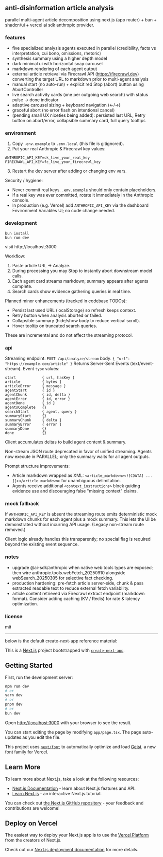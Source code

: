 ## anti-disinformation article analysis

parallel multi-agent article decomposition using next.js (app router) + bun + shadcn/ui + vercel ai sdk anthropic provider.

### features
- five specialized analysis agents executed in parallel (credibility, facts vs interpretation, cui bono, omissions, rhetoric)
- synthesis summary using a higher depth model
- dark minimal ui with horizontal snap carousel
- markdown rendering of each agent output
- external article retrieval via Firecrawl API (https://firecrawl.dev) converting the target URL to markdown prior to multi-agent analysis
 - manual start (no auto-run) + explicit red Stop (abort) button using AbortController
 - live search activity cards (one per outgoing web search) with status pulse → done indicator
 - adaptive carousel sizing + keyboard navigation (←/→)
 - graceful abort (no error flash on intentional cancel)
 - (pending small UX niceties being added): persisted last URL, Retry button on abort/error, collapsible summary card, full query tooltips

### environment
1. Copy `.env.example` to `.env.local` (this file is gitignored).
2. Put your real Anthropic & Firecrawl key values:

```
ANTHROPIC_API_KEY=sk_live_your_real_key
FIRECRAWL_API_KEY=fc_live_your_firecrawl_key
```

3. Restart the dev server after adding or changing env vars.

Security / hygiene:
- Never commit real keys. `.env.example` should only contain placeholders.
- If a real key was ever committed, rotate it immediately in the Anthropic console.
- In production (e.g. Vercel) add `ANTHROPIC_API_KEY` via the dashboard Environment Variables UI; no code change needed.

### development

```
bun install
bun run dev
```

visit http://localhost:3000

Workflow:
1. Paste article URL → Analyze.
2. During processing you may Stop to instantly abort downstream model calls.
3. Each agent card streams markdown; summary appears after agents complete.
4. Search cards show evidence gathering queries in real time.

Planned minor enhancements (tracked in codebase TODOs):
- Persist last used URL (localStorage) so refresh keeps context.
- Retry button when analysis aborted or failed.
- Collapsible summary (hide/show body to reduce vertical scroll).
- Hover tooltip on truncated search queries.

These are incremental and do not affect the streaming protocol.

### api
Streaming endpoint: `POST /api/analyze/stream` body: `{ "url": "https://example.com/article" }`
Returns Server-Sent Events (text/event-stream). Event `type` values:

```
start            { url, hasKey }
article          { bytes }
articleError     { message }
agentStart       { id }
agentChunk       { id, delta }
agentError       { id, error }
agentDone        { id }
agentsComplete   {}
searchStart      { agent, query }
summaryStart     {}
summaryChunk     { delta }
summaryError     { error }
summaryDone      {}
done             {}
```
Client accumulates deltas to build agent content & summary.

Non-stream JSON route deprecated in favor of unified streaming. Agents now execute in PARALLEL; only the summary waits for all agent outputs.

Prompt structure improvements:
- Article markdown wrapped as XML: `<article_markdown><![CDATA[ ... ]]></article_markdown>` for unambiguous delimitation.
- Agents receive additional `<context_instructions>` block guiding evidence use and discouraging false "missing context" claims.

### mock fallback
If `ANTHROPIC_API_KEY` is absent the streaming route emits deterministic mock markdown chunks for each agent plus a mock summary. This lets the UI be demonstrated without incurring API usage. (Legacy non‑stream route removed.)

Client logic already handles this transparently; no special flag is required beyond the existing event sequence.

### notes
- upgrade @ai-sdk/anthropic when native web tools types are exposed; then wire anthropic.tools.webFetch_20250910 alongside webSearch_20250305 for selective fact checking.
- production hardening: pre-fetch article server-side, chunk & pass extracted readable text to reduce external fetch variability.
 - article content retrieved via Firecrawl extract endpoint (markdown format). Consider adding caching (KV / Redis) for rate & latency optimization.

### license
mit

---
below is the default create-next-app reference material:

This is a [Next.js](https://nextjs.org) project bootstrapped with [`create-next-app`](https://nextjs.org/docs/app/api-reference/cli/create-next-app).

## Getting Started

First, run the development server:

```bash
npm run dev
# or
yarn dev
# or
pnpm dev
# or
bun dev
```

Open [http://localhost:3000](http://localhost:3000) with your browser to see the result.

You can start editing the page by modifying `app/page.tsx`. The page auto-updates as you edit the file.

This project uses [`next/font`](https://nextjs.org/docs/app/building-your-application/optimizing/fonts) to automatically optimize and load [Geist](https://vercel.com/font), a new font family for Vercel.

## Learn More

To learn more about Next.js, take a look at the following resources:

- [Next.js Documentation](https://nextjs.org/docs) - learn about Next.js features and API.
- [Learn Next.js](https://nextjs.org/learn) - an interactive Next.js tutorial.

You can check out [the Next.js GitHub repository](https://github.com/vercel/next.js) - your feedback and contributions are welcome!

## Deploy on Vercel

The easiest way to deploy your Next.js app is to use the [Vercel Platform](https://vercel.com/new?utm_medium=default-template&filter=next.js&utm_source=create-next-app&utm_campaign=create-next-app-readme) from the creators of Next.js.

Check out our [Next.js deployment documentation](https://nextjs.org/docs/app/building-your-application/deploying) for more details.

